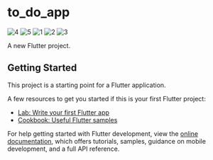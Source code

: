 # to_do_app
![4](https://user-images.githubusercontent.com/101789892/228524006-535cff76-d71e-407f-97e0-fdd0490329fe.jpg)
![5](https://user-images.githubusercontent.com/101789892/228524012-fccebf9c-5fed-4086-9799-75092bf4ba84.jpg)
![1](https://user-images.githubusercontent.com/101789892/228524013-911c1856-d3e7-421f-a921-a6c3b2c0e2cb.jpg)
![2](https://user-images.githubusercontent.com/101789892/228524017-c1bea8b6-3c13-437b-bcc0-11be81b09dc4.jpg)
![3](https://user-images.githubusercontent.com/101789892/228524020-36712a14-957b-487d-b353-520b58a436d2.jpg)

A new Flutter project.

## Getting Started

This project is a starting point for a Flutter application.

A few resources to get you started if this is your first Flutter project:

- [Lab: Write your first Flutter app](https://docs.flutter.dev/get-started/codelab)
- [Cookbook: Useful Flutter samples](https://docs.flutter.dev/cookbook)

For help getting started with Flutter development, view the
[online documentation](https://docs.flutter.dev/), which offers tutorials,
samples, guidance on mobile development, and a full API reference.
